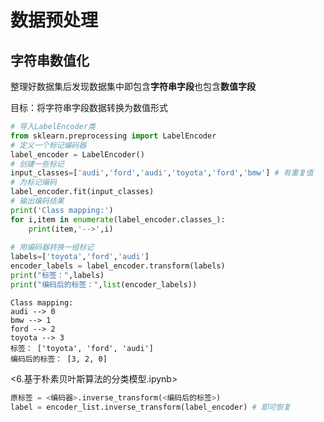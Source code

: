 # 数据预处理

## 字符串数值化

整理好数据集后发现数据集中即包含**字符串字段**也包含**数值字段**

目标：将字符串字段数据转换为数值形式

```python
# 导入LabelEncoder类
from sklearn.preprocessing import LabelEncoder
# 定义一个标记编码器
label_encoder = LabelEncoder()
# 创建一些标记
input_classes=['audi','ford','audi','toyota','ford','bmw'] # 有重复值
# 为标记编码
label_encoder.fit(input_classes)
# 输出编码结果
print('Class mapping:')
for i,item in enumerate(label_encoder.classes_):
    print(item,'-->',i)
    
# 用编码器转换一组标记
labels=['toyota','ford','audi']
encoder_labels = label_encoder.transform(labels)
print("标签：",labels)
print("编码后的标签：",list(encoder_labels))
```

```
Class mapping:
audi --> 0
bmw --> 1
ford --> 2
toyota --> 3
标签： ['toyota', 'ford', 'audi']
编码后的标签： [3, 2, 0]
```

<6.基于朴素贝叶斯算法的分类模型.ipynb>

```python
原标签 = <编码器>.inverse_transform(<编码后的标签>)
label = encoder_list.inverse_transform(label_encoder) # 即可恢复
```



